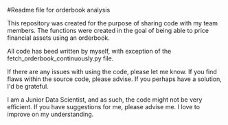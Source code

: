 #Readme file for orderbook analysis

This repository was created for the purpose of sharing code with my team members. The functions were created in the goal of being able to price financial assets using an orderbook.

All code has beed written by myself, with exception of the fetch_orderbook_continuously.py file.

If there are any issues with using the code, please let me know. If you find flaws within the source code, please advise. If you perhaps have a solution, I'd be grateful.

I am a Junior Data Scientist, and as such, the code might not be very efficient. If you have suggestions for me, please advise me. I love to improve on my understanding.